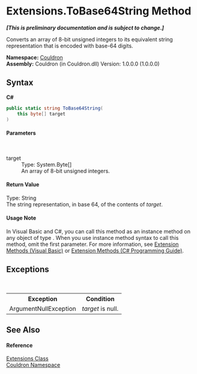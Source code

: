 # Extensions.ToBase64String Method 
 _**\[This is preliminary documentation and is subject to change.\]**_

Converts an array of 8-bit unsigned integers to its equivalent string representation that is encoded with base-64 digits.

**Namespace:**&nbsp;<a href="N_Couldron">Couldron</a><br />**Assembly:**&nbsp;Couldron (in Couldron.dll) Version: 1.0.0.0 (1.0.0.0)

## Syntax

**C#**<br />
``` C#
public static string ToBase64String(
	this byte[] target
)
```


#### Parameters
&nbsp;<dl><dt>target</dt><dd>Type: System.Byte[]<br />An array of 8-bit unsigned integers.</dd></dl>

#### Return Value
Type: String<br />The string representation, in base 64, of the contents of *target*.

#### Usage Note
In Visual Basic and C#, you can call this method as an instance method on any object of type . When you use instance method syntax to call this method, omit the first parameter. For more information, see <a href="http://msdn.microsoft.com/en-us/library/bb384936.aspx">Extension Methods (Visual Basic)</a> or <a href="http://msdn.microsoft.com/en-us/library/bb383977.aspx">Extension Methods (C# Programming Guide)</a>.

## Exceptions
&nbsp;<table><tr><th>Exception</th><th>Condition</th></tr><tr><td>ArgumentNullException</td><td>*target* is null.</td></tr></table>

## See Also


#### Reference
<a href="T_Couldron_Extensions">Extensions Class</a><br /><a href="N_Couldron">Couldron Namespace</a><br />